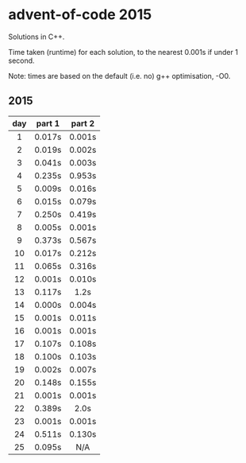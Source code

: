 # advent-of-code 2015
Solutions in C++.

Time taken (runtime) for each solution, to the nearest 0.001s if under 1 second.

Note: times are based on the default (i.e. no) g++ optimisation, -O0.

## **2015**

|  day  |  part 1  |  part 2  |
| :---: | :------: | :------: |
| 1     | 0.017s   | 0.001s   |
| 2     | 0.019s   | 0.002s   |
| 3     | 0.041s   | 0.003s   |
| 4     | 0.235s   | 0.953s   |
| 5     | 0.009s   | 0.016s   |
| 6     | 0.015s   | 0.079s   |
| 7     | 0.250s   | 0.419s   |
| 8     | 0.005s   | 0.001s   |
| 9     | 0.373s   | 0.567s   |
| 10    | 0.017s   | 0.212s   |
| 11    | 0.065s   | 0.316s   |
| 12    | 0.001s   | 0.010s   |
| 13    | 0.117s   | 1.2s     |
| 14    | 0.000s   | 0.004s   |
| 15    | 0.001s   | 0.011s   |
| 16    | 0.001s   | 0.001s   |
| 17    | 0.107s   | 0.108s   |
| 18    | 0.100s   | 0.103s   |
| 19    | 0.002s   | 0.007s   |
| 20    | 0.148s   | 0.155s   |
| 21    | 0.001s   | 0.001s   |
| 22    | 0.389s   | 2.0s     |
| 23    | 0.001s   | 0.001s   |
| 24    | 0.511s   | 0.130s   |
| 25    | 0.095s   | N/A      |
